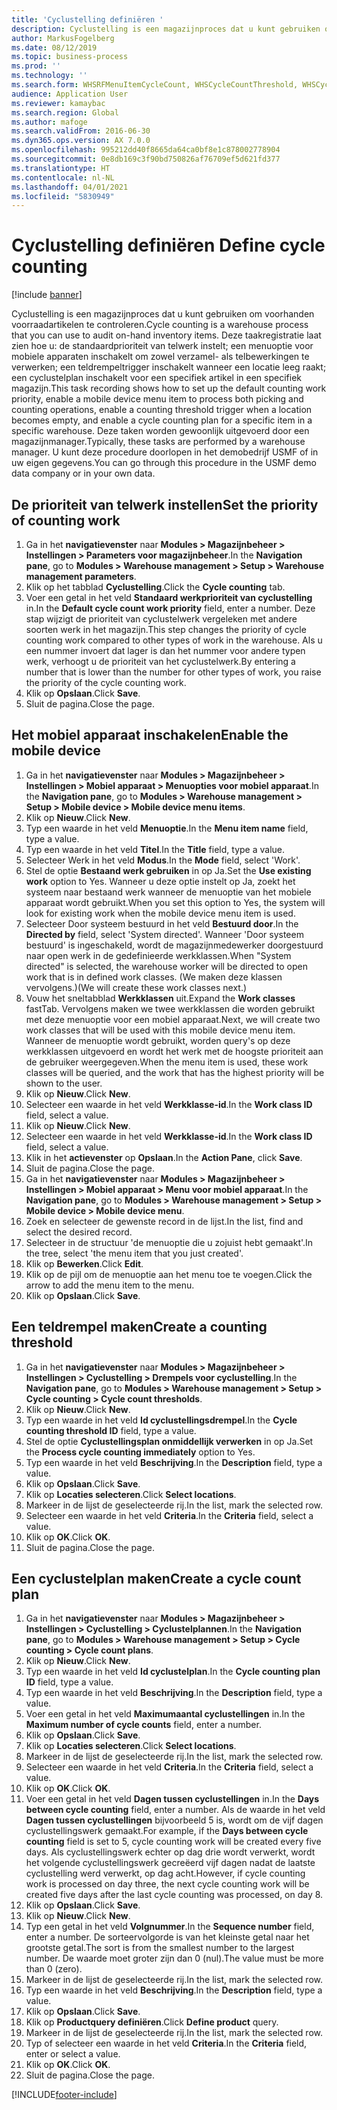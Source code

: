 ```yaml
---
title: 'Cyclustelling definiëren '
description: Cyclustelling is een magazijnproces dat u kunt gebruiken om voorhanden voorraadartikelen te controleren.
author: MarkusFogelberg
ms.date: 08/12/2019
ms.topic: business-process
ms.prod: ''
ms.technology: ''
ms.search.form: WHSRFMenuItemCycleCount, WHSCycleCountThreshold, WHSCycleCountPlan, WHSCycleCountPlanListPage, WHSParameters, WHSRFMenu, WHSRFMenuItem
audience: Application User
ms.reviewer: kamaybac
ms.search.region: Global
ms.author: mafoge
ms.search.validFrom: 2016-06-30
ms.dyn365.ops.version: AX 7.0.0
ms.openlocfilehash: 995212dd40f8665da64ca0bf8e1c878002778904
ms.sourcegitcommit: 0e8db169c3f90bd750826af76709ef5d621fd377
ms.translationtype: HT
ms.contentlocale: nl-NL
ms.lasthandoff: 04/01/2021
ms.locfileid: "5830949"
---
```

# <a name="define-cycle-counting"></a><span data-ttu-id="b7d0d-103">Cyclustelling definiëren </span><span class="sxs-lookup"><span data-stu-id="b7d0d-103">Define cycle counting</span></span> 

[!include [banner](../../includes/banner.md)]

<span data-ttu-id="b7d0d-104">Cyclustelling is een magazijnproces dat u kunt gebruiken om voorhanden voorraadartikelen te controleren.</span><span class="sxs-lookup"><span data-stu-id="b7d0d-104">Cycle counting is a warehouse process that you can use to audit on-hand inventory items.</span></span> <span data-ttu-id="b7d0d-105">Deze taakregistratie laat zien hoe u: de standaardprioriteit van telwerk instelt; een menuoptie voor mobiele apparaten inschakelt om zowel verzamel- als telbewerkingen te verwerken; een teldrempeltrigger inschakelt wanneer een locatie leeg raakt; een cyclustelplan inschakelt voor een specifiek artikel in een specifiek magazijn.</span><span class="sxs-lookup"><span data-stu-id="b7d0d-105">This task recording shows how to set up the default counting work priority, enable a mobile device menu item to process both picking and counting operations, enable a counting threshold trigger when a location becomes empty, and enable a cycle counting plan for a specific item in a specific warehouse.</span></span> <span data-ttu-id="b7d0d-106">Deze taken worden gewoonlijk uitgevoerd door een magazijnmanager.</span><span class="sxs-lookup"><span data-stu-id="b7d0d-106">Typically, these tasks are performed by a warehouse manager.</span></span> <span data-ttu-id="b7d0d-107">U kunt deze procedure doorlopen in het demobedrijf USMF of in uw eigen gegevens.</span><span class="sxs-lookup"><span data-stu-id="b7d0d-107">You can go through this procedure in the USMF demo data company or in your own data.</span></span>


## <a name="set-the-priority-of-counting-work"></a><span data-ttu-id="b7d0d-108">De prioriteit van telwerk instellen</span><span class="sxs-lookup"><span data-stu-id="b7d0d-108">Set the priority of counting work</span></span>
1. <span data-ttu-id="b7d0d-109">Ga in het **navigatievenster** naar **Modules > Magazijnbeheer > Instellingen > Parameters voor magazijnbeheer**.</span><span class="sxs-lookup"><span data-stu-id="b7d0d-109">In the **Navigation pane**, go to **Modules > Warehouse management > Setup > Warehouse management parameters**.</span></span>
2. <span data-ttu-id="b7d0d-110">Klik op het tabblad **Cyclustelling**.</span><span class="sxs-lookup"><span data-stu-id="b7d0d-110">Click the **Cycle counting** tab.</span></span>
3. <span data-ttu-id="b7d0d-111">Voer een getal in het veld **Standaard werkprioriteit van cyclustelling** in.</span><span class="sxs-lookup"><span data-stu-id="b7d0d-111">In the **Default cycle count work priority** field, enter a number.</span></span> <span data-ttu-id="b7d0d-112">Deze stap wijzigt de prioriteit van cyclustelwerk vergeleken met andere soorten werk in het magazijn.</span><span class="sxs-lookup"><span data-stu-id="b7d0d-112">This step changes the priority of cycle counting work compared to other types of work in the warehouse.</span></span> <span data-ttu-id="b7d0d-113">Als u een nummer invoert dat lager is dan het nummer voor andere typen werk, verhoogt u de prioriteit van het cyclustelwerk.</span><span class="sxs-lookup"><span data-stu-id="b7d0d-113">By entering a number that is lower than the number for other types of work, you raise the priority of the cycle counting work.</span></span>  
4. <span data-ttu-id="b7d0d-114">Klik op **Opslaan**.</span><span class="sxs-lookup"><span data-stu-id="b7d0d-114">Click **Save**.</span></span>
5. <span data-ttu-id="b7d0d-115">Sluit de pagina.</span><span class="sxs-lookup"><span data-stu-id="b7d0d-115">Close the page.</span></span>

## <a name="enable-the-mobile-device"></a><span data-ttu-id="b7d0d-116">Het mobiel apparaat inschakelen</span><span class="sxs-lookup"><span data-stu-id="b7d0d-116">Enable the mobile device</span></span>
1. <span data-ttu-id="b7d0d-117">Ga in het **navigatievenster** naar **Modules > Magazijnbeheer > Instellingen > Mobiel apparaat > Menuopties voor mobiel apparaat**.</span><span class="sxs-lookup"><span data-stu-id="b7d0d-117">In the **Navigation pane**, go to **Modules > Warehouse management > Setup > Mobile device > Mobile device menu items**.</span></span>
2. <span data-ttu-id="b7d0d-118">Klik op **Nieuw**.</span><span class="sxs-lookup"><span data-stu-id="b7d0d-118">Click **New**.</span></span>
3. <span data-ttu-id="b7d0d-119">Typ een waarde in het veld **Menuoptie**.</span><span class="sxs-lookup"><span data-stu-id="b7d0d-119">In the **Menu item name** field, type a value.</span></span>
4. <span data-ttu-id="b7d0d-120">Typ een waarde in het veld **Titel**.</span><span class="sxs-lookup"><span data-stu-id="b7d0d-120">In the **Title** field, type a value.</span></span>
5. <span data-ttu-id="b7d0d-121">Selecteer Werk in het veld **Modus**.</span><span class="sxs-lookup"><span data-stu-id="b7d0d-121">In the **Mode** field, select 'Work'.</span></span>
6. <span data-ttu-id="b7d0d-122">Stel de optie **Bestaand werk gebruiken** in op Ja.</span><span class="sxs-lookup"><span data-stu-id="b7d0d-122">Set the **Use existing work** option to Yes.</span></span> <span data-ttu-id="b7d0d-123">Wanneer u deze optie instelt op Ja, zoekt het systeem naar bestaand werk wanneer de menuoptie van het mobiele apparaat wordt gebruikt.</span><span class="sxs-lookup"><span data-stu-id="b7d0d-123">When you set this option to Yes, the system will look for existing work when the mobile device menu item is used.</span></span>  
7. <span data-ttu-id="b7d0d-124">Selecteer Door systeem bestuurd in het veld **Bestuurd door**.</span><span class="sxs-lookup"><span data-stu-id="b7d0d-124">In the **Directed by** field, select 'System directed'.</span></span> <span data-ttu-id="b7d0d-125">Wanneer 'Door systeem bestuurd' is ingeschakeld, wordt de magazijnmedewerker doorgestuurd naar open werk in de gedefinieerde werkklassen.</span><span class="sxs-lookup"><span data-stu-id="b7d0d-125">When "System directed" is selected, the warehouse worker will be directed to open work that is in defined work classes.</span></span> <span data-ttu-id="b7d0d-126">(We maken deze klassen vervolgens.)</span><span class="sxs-lookup"><span data-stu-id="b7d0d-126">(We will create these work classes next.)</span></span>  
8. <span data-ttu-id="b7d0d-127">Vouw het sneltabblad **Werkklassen** uit.</span><span class="sxs-lookup"><span data-stu-id="b7d0d-127">Expand the **Work classes** fastTab.</span></span> <span data-ttu-id="b7d0d-128">Vervolgens maken we twee werkklassen die worden gebruikt met deze menuoptie voor een mobiel apparaat.</span><span class="sxs-lookup"><span data-stu-id="b7d0d-128">Next, we will create two work classes that will be used with this mobile device menu item.</span></span> <span data-ttu-id="b7d0d-129">Wanneer de menuoptie wordt gebruikt, worden query's op deze werkklassen uitgevoerd en wordt het werk met de hoogste prioriteit aan de gebruiker weergegeven.</span><span class="sxs-lookup"><span data-stu-id="b7d0d-129">When the menu item is used, these work classes will be queried, and the work that has the highest priority will be shown to the user.</span></span>  
9. <span data-ttu-id="b7d0d-130">Klik op **Nieuw**.</span><span class="sxs-lookup"><span data-stu-id="b7d0d-130">Click **New**.</span></span>
10. <span data-ttu-id="b7d0d-131">Selecteer een waarde in het veld **Werkklasse-id**.</span><span class="sxs-lookup"><span data-stu-id="b7d0d-131">In the **Work class ID** field, select a value.</span></span>
11. <span data-ttu-id="b7d0d-132">Klik op **Nieuw**.</span><span class="sxs-lookup"><span data-stu-id="b7d0d-132">Click **New**.</span></span>
12. <span data-ttu-id="b7d0d-133">Selecteer een waarde in het veld **Werkklasse-id**.</span><span class="sxs-lookup"><span data-stu-id="b7d0d-133">In the **Work class ID** field, select a value.</span></span>
13. <span data-ttu-id="b7d0d-134">Klik in het **actievenster** op **Opslaan**.</span><span class="sxs-lookup"><span data-stu-id="b7d0d-134">In the **Action Pane**, click **Save**.</span></span>
14. <span data-ttu-id="b7d0d-135">Sluit de pagina.</span><span class="sxs-lookup"><span data-stu-id="b7d0d-135">Close the page.</span></span>
15. <span data-ttu-id="b7d0d-136">Ga in het **navigatievenster** naar **Modules > Magazijnbeheer > Instellingen > Mobiel apparaat > Menu voor mobiel apparaat**.</span><span class="sxs-lookup"><span data-stu-id="b7d0d-136">In the **Navigation pane**, go to **Modules > Warehouse management > Setup > Mobile device > Mobile device menu**.</span></span>
16. <span data-ttu-id="b7d0d-137">Zoek en selecteer de gewenste record in de lijst.</span><span class="sxs-lookup"><span data-stu-id="b7d0d-137">In the list, find and select the desired record.</span></span>
17. <span data-ttu-id="b7d0d-138">Selecteer in de structuur 'de menuoptie die u zojuist hebt gemaakt'.</span><span class="sxs-lookup"><span data-stu-id="b7d0d-138">In the tree, select 'the menu item that you just created'.</span></span>
18. <span data-ttu-id="b7d0d-139">Klik op **Bewerken**.</span><span class="sxs-lookup"><span data-stu-id="b7d0d-139">Click **Edit**.</span></span>
19. <span data-ttu-id="b7d0d-140">Klik op de pijl om de menuoptie aan het menu toe te voegen.</span><span class="sxs-lookup"><span data-stu-id="b7d0d-140">Click the arrow to add the menu item to the menu.</span></span>
20. <span data-ttu-id="b7d0d-141">Klik op **Opslaan**.</span><span class="sxs-lookup"><span data-stu-id="b7d0d-141">Click **Save**.</span></span>

## <a name="create-a-counting-threshold"></a><span data-ttu-id="b7d0d-142">Een teldrempel maken</span><span class="sxs-lookup"><span data-stu-id="b7d0d-142">Create a counting threshold</span></span>
1. <span data-ttu-id="b7d0d-143">Ga in het **navigatievenster** naar **Modules > Magazijnbeheer > Instellingen > Cyclustelling > Drempels voor cyclustelling**.</span><span class="sxs-lookup"><span data-stu-id="b7d0d-143">In the **Navigation pane**, go to **Modules > Warehouse management > Setup > Cycle counting > Cycle count thresholds**.</span></span>
2. <span data-ttu-id="b7d0d-144">Klik op **Nieuw**.</span><span class="sxs-lookup"><span data-stu-id="b7d0d-144">Click **New**.</span></span>
3. <span data-ttu-id="b7d0d-145">Typ een waarde in het veld **Id cyclustellingsdrempel**.</span><span class="sxs-lookup"><span data-stu-id="b7d0d-145">In the **Cycle counting threshold ID** field, type a value.</span></span>
4. <span data-ttu-id="b7d0d-146">Stel de optie **Cyclustellingsplan onmiddellijk verwerken** in op Ja.</span><span class="sxs-lookup"><span data-stu-id="b7d0d-146">Set the **Process cycle counting immediately** option to Yes.</span></span>
5. <span data-ttu-id="b7d0d-147">Typ een waarde in het veld **Beschrijving**.</span><span class="sxs-lookup"><span data-stu-id="b7d0d-147">In the **Description** field, type a value.</span></span>
6. <span data-ttu-id="b7d0d-148">Klik op **Opslaan**.</span><span class="sxs-lookup"><span data-stu-id="b7d0d-148">Click **Save**.</span></span>
7. <span data-ttu-id="b7d0d-149">Klik op **Locaties selecteren**.</span><span class="sxs-lookup"><span data-stu-id="b7d0d-149">Click **Select locations**.</span></span>
8. <span data-ttu-id="b7d0d-150">Markeer in de lijst de geselecteerde rij.</span><span class="sxs-lookup"><span data-stu-id="b7d0d-150">In the list, mark the selected row.</span></span>
9. <span data-ttu-id="b7d0d-151">Selecteer een waarde in het veld **Criteria**.</span><span class="sxs-lookup"><span data-stu-id="b7d0d-151">In the **Criteria** field, select a value.</span></span>
10. <span data-ttu-id="b7d0d-152">Klik op **OK**.</span><span class="sxs-lookup"><span data-stu-id="b7d0d-152">Click **OK**.</span></span>
11. <span data-ttu-id="b7d0d-153">Sluit de pagina.</span><span class="sxs-lookup"><span data-stu-id="b7d0d-153">Close the page.</span></span>

## <a name="create-a-cycle-count-plan"></a><span data-ttu-id="b7d0d-154">Een cyclustelplan maken</span><span class="sxs-lookup"><span data-stu-id="b7d0d-154">Create a cycle count plan</span></span>
1. <span data-ttu-id="b7d0d-155">Ga in het **navigatievenster** naar **Modules > Magazijnbeheer > Instellingen > Cyclustelling > Cyclustelplannen**.</span><span class="sxs-lookup"><span data-stu-id="b7d0d-155">In the **Navigation pane**, go to **Modules > Warehouse management > Setup > Cycle counting > Cycle count plans**.</span></span>
2. <span data-ttu-id="b7d0d-156">Klik op **Nieuw**.</span><span class="sxs-lookup"><span data-stu-id="b7d0d-156">Click **New**.</span></span>
3. <span data-ttu-id="b7d0d-157">Typ een waarde in het veld **Id cyclustelplan**.</span><span class="sxs-lookup"><span data-stu-id="b7d0d-157">In the **Cycle counting plan ID** field, type a value.</span></span>
4. <span data-ttu-id="b7d0d-158">Typ een waarde in het veld **Beschrijving**.</span><span class="sxs-lookup"><span data-stu-id="b7d0d-158">In the **Description** field, type a value.</span></span>
5. <span data-ttu-id="b7d0d-159">Voer een getal in het veld **Maximumaantal cyclustellingen** in.</span><span class="sxs-lookup"><span data-stu-id="b7d0d-159">In the **Maximum number of cycle counts** field, enter a number.</span></span>
6. <span data-ttu-id="b7d0d-160">Klik op **Opslaan**.</span><span class="sxs-lookup"><span data-stu-id="b7d0d-160">Click **Save**.</span></span>
7. <span data-ttu-id="b7d0d-161">Klik op **Locaties selecteren**.</span><span class="sxs-lookup"><span data-stu-id="b7d0d-161">Click **Select locations**.</span></span>
8. <span data-ttu-id="b7d0d-162">Markeer in de lijst de geselecteerde rij.</span><span class="sxs-lookup"><span data-stu-id="b7d0d-162">In the list, mark the selected row.</span></span>
9. <span data-ttu-id="b7d0d-163">Selecteer een waarde in het veld **Criteria**.</span><span class="sxs-lookup"><span data-stu-id="b7d0d-163">In the **Criteria** field, select a value.</span></span>
10. <span data-ttu-id="b7d0d-164">Klik op **OK**.</span><span class="sxs-lookup"><span data-stu-id="b7d0d-164">Click **OK**.</span></span>
11. <span data-ttu-id="b7d0d-165">Voer een getal in het veld **Dagen tussen cyclustellingen** in.</span><span class="sxs-lookup"><span data-stu-id="b7d0d-165">In the **Days between cycle counting** field, enter a number.</span></span> <span data-ttu-id="b7d0d-166">Als de waarde in het veld **Dagen tussen cyclustellingen** bijvoorbeeld 5 is, wordt om de vijf dagen cyclustellingswerk gemaakt.</span><span class="sxs-lookup"><span data-stu-id="b7d0d-166">For example, if the **Days between cycle counting** field is set to 5, cycle counting work will be created every five days.</span></span> <span data-ttu-id="b7d0d-167">Als cyclustellingswerk echter op dag drie wordt verwerkt, wordt het volgende cyclustellingswerk gecreëerd vijf dagen nadat de laatste cyclustelling werd verwerkt, op dag acht.</span><span class="sxs-lookup"><span data-stu-id="b7d0d-167">However, if cycle counting work is processed on day three, the next cycle counting work will be created five days after the last cycle counting was processed, on day 8.</span></span>  
12. <span data-ttu-id="b7d0d-168">Klik op **Opslaan**.</span><span class="sxs-lookup"><span data-stu-id="b7d0d-168">Click **Save**.</span></span>
13. <span data-ttu-id="b7d0d-169">Klik op **Nieuw**.</span><span class="sxs-lookup"><span data-stu-id="b7d0d-169">Click **New**.</span></span>
14. <span data-ttu-id="b7d0d-170">Typ een getal in het veld **Volgnummer**.</span><span class="sxs-lookup"><span data-stu-id="b7d0d-170">In the **Sequence number** field, enter a number.</span></span> <span data-ttu-id="b7d0d-171">De sorteervolgorde is van het kleinste getal naar het grootste getal.</span><span class="sxs-lookup"><span data-stu-id="b7d0d-171">The sort is from the smallest number to the largest number.</span></span> <span data-ttu-id="b7d0d-172">De waarde moet groter zijn dan 0 (nul).</span><span class="sxs-lookup"><span data-stu-id="b7d0d-172">The value must be more than 0 (zero).</span></span>  
15. <span data-ttu-id="b7d0d-173">Markeer in de lijst de geselecteerde rij.</span><span class="sxs-lookup"><span data-stu-id="b7d0d-173">In the list, mark the selected row.</span></span>
16. <span data-ttu-id="b7d0d-174">Typ een waarde in het veld **Beschrijving**.</span><span class="sxs-lookup"><span data-stu-id="b7d0d-174">In the **Description** field, type a value.</span></span>
17. <span data-ttu-id="b7d0d-175">Klik op **Opslaan**.</span><span class="sxs-lookup"><span data-stu-id="b7d0d-175">Click **Save**.</span></span>
18. <span data-ttu-id="b7d0d-176">Klik op **Productquery definiëren**.</span><span class="sxs-lookup"><span data-stu-id="b7d0d-176">Click **Define product** query.</span></span>
19. <span data-ttu-id="b7d0d-177">Markeer in de lijst de geselecteerde rij.</span><span class="sxs-lookup"><span data-stu-id="b7d0d-177">In the list, mark the selected row.</span></span>
20. <span data-ttu-id="b7d0d-178">Typ of selecteer een waarde in het veld **Criteria**.</span><span class="sxs-lookup"><span data-stu-id="b7d0d-178">In the **Criteria** field, enter or select a value.</span></span>
21. <span data-ttu-id="b7d0d-179">Klik op **OK**.</span><span class="sxs-lookup"><span data-stu-id="b7d0d-179">Click **OK**.</span></span>
22. <span data-ttu-id="b7d0d-180">Sluit de pagina.</span><span class="sxs-lookup"><span data-stu-id="b7d0d-180">Close the page.</span></span>



[!INCLUDE[footer-include](../../../includes/footer-banner.md)]